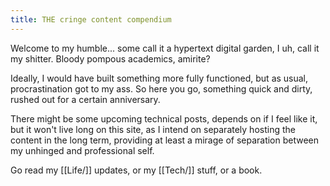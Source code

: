 ```yaml
---
title: THE cringe content compendium
---
```

Welcome to my humble... some call it a hypertext digital garden, I uh, call it my shitter. Bloody pompous academics, amirite?

Ideally, I would have built something more fully functioned, but as usual, procrastination got to my ass. So here you go, something quick and dirty, rushed out for a certain anniversary.

There might be some upcoming technical posts, depends on if I feel like it, but it won't live long on this site, as I intend on separately hosting the content in the long term, providing at least a mirage of separation between my unhinged and professional self. 

Go read my [[Life/]] updates, or my [[Tech/]] stuff, or a book.
